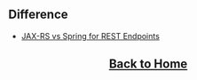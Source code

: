 ## Difference

-   [JAX-RS vs Spring for REST Endpoints](../mds/translation/different-1.md)

<h2 align="center"><a id="backToHome" href="/awsome-book-note">Back to Home</a></h2>